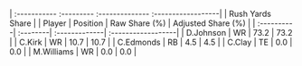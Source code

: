 | :----------- :--------- :-------------- :------------------|
|                      Rush Yards Share                      |
| Player     | Position | Raw Share (%) | Adjusted Share (%) |
| :----------| :--------| :-------------| :------------------|
| D.Johnson  | WR       | 73.2          | 73.2               |
| C.Kirk     | WR       | 10.7          | 10.7               |
| C.Edmonds  | RB       | 4.5           | 4.5                |
| C.Clay     | TE       | 0.0           | 0.0                |
| M.Williams | WR       | 0.0           | 0.0                |